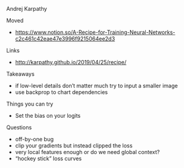 
Andrej Karpathy

Moved
- https://www.notion.so/A-Recipe-for-Training-Neural-Networks-c2c461c42eae47e3996f9215064ee2d3

Links
- http://karpathy.github.io/2019/04/25/recipe/


Takeaways
- if low-level details don’t matter much try to input a smaller image
- use backprop to chart dependencies

Things you can try
- Set the bias on your logits

Questions
- off-by-one bug
- clip your gradients but instead clipped the loss
- very local features enough or do we need global context?
- “hockey stick” loss curves